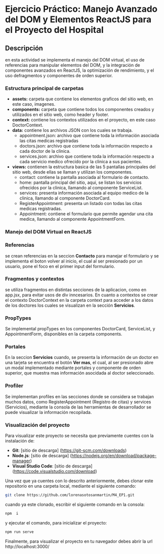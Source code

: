 # Ejercicio Práctico: Manejo Avanzado del DOM y Elementos ReactJS para el Proyecto del Hospital
## Descripción
en esta actividad se implementa el manejo del DOM virtual, el uso de referencias para manipular elementos del DOM, y la integración de componentes avanzados en ReactJS, la optimización de rendimiento, y el uso defragmentos y componentes de orden superior.


### Estructura principal de carpetas
- **assets:** carpeta que contiene los elementos graficos del sitio web, en este caso, imagenes.
- **components:** carpeta que contiene todos los componentes creados y utilizados en el sitio web, como header y footer.
- **context:** contiene los contextos utilizados en el proyecto, en este caso DoctorContext.
- **data:** contiene los archivos JSON con los cuales se trabaja.
  - appointment.json: archivo que contiene toda la información asociada las citas medicas registradas
  - doctors.json: archivo que contiene toda la información respecto a cada doctor de la clinica.
  - services.json: archivo que contiene toda la información respecto a cada servicio medico ofrecido por la clinica a sus pacientes.
- **views:** contienen la estructura basica de las 5 pantallas principales del sitio web, desde ellas se llaman y utilizan los componentes.
  - contact: contiene la pantalla asociada al formulario de contacto.
  - home: pantalla principal del sitio, aqui, se listan los servicios ofrecidos por la clinica, llamando al componente ServiceList.
  - services: presenta información asociada al equipo medico de la clinica, llamando al componente DoctorCard.
  - RegisterAppointment: presenta un listado con todas las citas medicas registradas.
  - Appointment: contiene el formulario que permite agendar una cita medica, llamando al componente AppointmentForm.

### Manejo del DOM Virtual en ReactJS

### Referencias
se crean referencias en la seccion **Contacto** para manejar el formulario y se implementa el boton volver al inicio, el cual al ser presionado por un usuario, pone el foco en el primer input del formulario.
### Fragmentos y contextos
se utiliza fragmentos en distintas secciones de la aplicacion, como en app.jsx, para evitar usos de div inncesarios. En cuanto a contextos se crear el contexto DoctorContext en la carpeta context para acceder a los datos de los doctores los cuales se visualizan en la sección **Servicios**.
### PropTypes
Se implemental propTypes en los componentes DoctorCard, ServiceList, y AppointmentForm, disponibles en la carpeta components.
### Portales
En la seccion **Servicios** cuando, se presenta la información de un doctor en una tarjeta se encuentra el botón **Ver mas**, el cual, al ser presionado abre un modal implementado mediante portales y componente de orden superior, que muestra mas información asocidada al doctor seleccionado.
### Profiler
Se implementan profiles en las secciones donde se considera se trabajan muchos datos, como RegisterAppointment (Registro de citas) y services (Servicios),  mediante la consola de las herramientas de desarrollador se puede visualizar la información recopilada.

 ### Visualización del proyecto
Para visualizar este proyecto se necesita que previamente cuentes con la instalación de:
- **Git**: [sitio de descarga] (https://git-scm.com/downloads)
- **Node.js**: [sitio de descarga] (https://nodejs.org/en/download/package-manager)
- **Visual Studio Code**: [sitio de descarga] (https://code.visualstudio.com/download)
  
Una vez que ya cuentes con lo descrito anteriormente, debes clonar este repositorio en una carpeta local, mediante el siguiente comando:
```bash
git clone https://github.com/lorenasotosanmartin/M4_EP1.git
```
cuando ya este clonado, escribir el siguiente comando en la consola: 
```bash
npm  i
```
y ejecutar el comando, para inicializar el proyecto: 
```bash
npm run serve
```
Finalmente, para visualizar el proyecto en tu navegador debes abrir la url http://localhost:3000/ 
